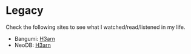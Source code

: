 # Legacy

Check the following sites to see what I watched/read/listened in my life. 

 - Bangumi: [H3arn](https://bgm.tv/user/h3arn)
 - NeoDB: [H3arn](https://neodb.social/users/H3arn@mastodon.online/)
